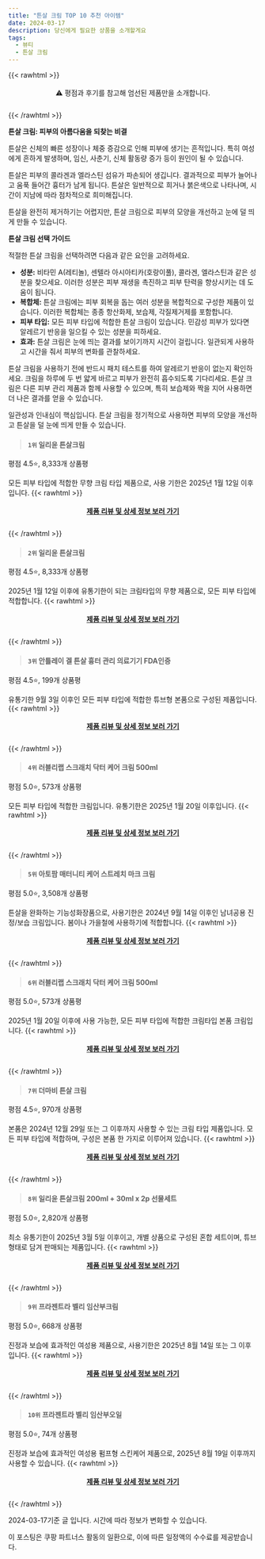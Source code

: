 ```yaml
---
title: "튼살 크림 TOP 10 추천 아이템"
date: 2024-03-17
description: 당신에게 필요한 상품을 소개할게요
tags:
  - 뷰티
  - 튼살 크림
---
```

{{< rawhtml >}}<div class="toc" style="text-align: center; height: 50px; line-height: 2;">  <p>⚠️ 평점과 후기를 참고해 엄선된 제품만을 소개합니다.<br></p></div> {{< /rawhtml >}}

**튼살 크림: 피부의 아름다움을 되찾는 비결**

튼살은 신체의 빠른 성장이나 체중 증감으로 인해 피부에 생기는 흔적입니다. 특히 여성에게 흔하게 발생하며, 임신, 사춘기, 신체 활동량 증가 등이 원인이 될 수 있습니다.

튼살은 피부의 콜라겐과 엘라스틴 섬유가 파손되어 생깁니다. 결과적으로 피부가 늘어나고 움푹 들어간 흉터가 남게 됩니다. 튼살은 일반적으로 희거나 붉은색으로 나타나며, 시간이 지남에 따라 점차적으로 희미해집니다.

튼살을 완전히 제거하기는 어렵지만, 튼살 크림으로 피부의 모양을 개선하고 눈에 덜 띄게 만들 수 있습니다.

**튼살 크림 선택 가이드**

적절한 튼살 크림을 선택하려면 다음과 같은 요인을 고려하세요.

* **성분:** 비타민 A(레티놀), 센텔라 아시아티카(호랑이풀), 콜라겐, 엘라스틴과 같은 성분을 찾으세요. 이러한 성분은 피부 재생을 촉진하고 피부 탄력을 향상시키는 데 도움이 됩니다.
* **복합체:** 튼살 크림에는 피부 회복을 돕는 여러 성분을 복합적으로 구성한 제품이 있습니다. 이러한 복합체는 종종 항산화제, 보습제, 각질제거제를 포함합니다.
* **피부 타입:** 모든 피부 타입에 적합한 튼살 크림이 있습니다. 민감성 피부가 있다면 알레르기 반응을 일으킬 수 있는 성분을 피하세요.
* **효과:** 튼살 크림은 눈에 띄는 결과를 보이기까지 시간이 걸립니다. 일관되게 사용하고 시간을 줘서 피부의 변화를 관찰하세요.

튼살 크림을 사용하기 전에 반드시 패치 테스트를 하여 알레르기 반응이 없는지 확인하세요. 크림을 하루에 두 번 얇게 바르고 피부가 완전히 흡수되도록 기다리세요. 튼살 크림은 다른 피부 관리 제품과 함께 사용할 수 있으며, 특히 보습제와 짝을 지어 사용하면 더 나은 결과를 얻을 수 있습니다.

일관성과 인내심이 핵심입니다. 튼살 크림을 정기적으로 사용하면 피부의 모양을 개선하고 튼살을 덜 눈에 띄게 만들 수 있습니다.


>#### `1위` 일리윤 튼살크림
평점 4.5⭐, 8,333개 상품평

모든 피부 타입에 적합한 무향 크림 타입 제품으로, 사용 기한은 2025년 1월 12일 이후입니다.
{{< rawhtml >}}<div class="toc" style="text-align: center; height: 50px; line-height: 2;"><p><b><a href="https://link.coupang.com/re/AFFSDP?lptag=AF5033054&pageKey=7043717513&itemId=17427086933&vendorItemId=70476081650&traceid=V0-153-07d5e3f1a0f8c148&requestid=20240317204432549077657360&token=31850C%7CGM">제품 리뷰 및 상세 정보 보러 가기</a></b><br></p> </div>{{< /rawhtml >}}

>#### `2위` 일리윤 튼살크림
평점 4.5⭐, 8,333개 상품평

2025년 1월 12일 이후에 유통기한이 되는 크림타입의 무향 제품으로, 모든 피부 타입에 적합합니다.
{{< rawhtml >}}<div class="toc" style="text-align: center; height: 50px; line-height: 2;"><p><b><a href="https://link.coupang.com/re/AFFSDP?lptag=AF5033054&pageKey=7043717513&itemId=18292711396&vendorItemId=85438369154&traceid=V0-153-07d5e3f1a0f8c148&requestid=20240317204432549077657360&token=31850C%7CGM">제품 리뷰 및 상세 정보 보러 가기</a></b><br></p> </div>{{< /rawhtml >}}

>#### `3위` 안틀레이 겔 튼살 흉터 관리 의료기기 FDA인증
평점 4.5⭐, 199개 상품평

유통기한 9월 3일 이후인 모든 피부 타입에 적합한 튜브형 본품으로 구성된 제품입니다.
{{< rawhtml >}}<div class="toc" style="text-align: center; height: 50px; line-height: 2;"><p><b><a href="https://link.coupang.com/re/AFFSDP?lptag=AF5033054&pageKey=6961803891&itemId=16951499448&vendorItemId=88896680009&traceid=V0-153-b9f5cc092e6d3672&requestid=20240317204432549077657360&token=31850C%7CGM">제품 리뷰 및 상세 정보 보러 가기</a></b><br></p> </div>{{< /rawhtml >}}

>#### `4위` 러블리랩 스크래치 닥터 케어 크림 500ml
평점 5.0⭐, 573개 상품평

모든 피부 타입에 적합한 크림입니다. 유통기한은 2025년 1월 20일 이후입니다.
{{< rawhtml >}}<div class="toc" style="text-align: center; height: 50px; line-height: 2;"><p><b><a href="https://link.coupang.com/re/AFFSDP?lptag=AF5033054&pageKey=6197753596&itemId=11141433484&vendorItemId=87936245406&traceid=V0-153-59d469f6b9710f86&requestid=20240317204432549077657360&token=31850C%7CGM">제품 리뷰 및 상세 정보 보러 가기</a></b><br></p> </div>{{< /rawhtml >}}

>#### `5위` 아토팜 매터니티 케어 스트레치 마크 크림
평점 5.0⭐, 3,508개 상품평

튼살을 완화하는 기능성화장품으로, 사용기한은 2024년 9월 14일 이후인 남녀공용 진정/보습 크림입니다. 봄이나 가을철에 사용하기에 적합합니다.
{{< rawhtml >}}<div class="toc" style="text-align: center; height: 50px; line-height: 2;"><p><b><a href="https://link.coupang.com/re/AFFSDP?lptag=AF5033054&pageKey=1495710795&itemId=2568522468&vendorItemId=70560918482&traceid=V0-153-15e83d403d1a569c&requestid=20240317204432549077657360&token=31850C%7CGM">제품 리뷰 및 상세 정보 보러 가기</a></b><br></p> </div>{{< /rawhtml >}}

>#### `6위` 러블리랩 스크래치 닥터 케어 크림 500ml
평점 5.0⭐, 573개 상품평

2025년 1월 20일 이후에 사용 가능한, 모든 피부 타입에 적합한 크림타입 본품 크림입니다.
{{< rawhtml >}}<div class="toc" style="text-align: center; height: 50px; line-height: 2;"><p><b><a href="https://link.coupang.com/re/AFFSDP?lptag=AF5033054&pageKey=6197753596&itemId=12277385559&vendorItemId=79547776605&traceid=V0-153-59d469f6b9710f86&requestid=20240317204432549077657360&token=31850C%7CGM">제품 리뷰 및 상세 정보 보러 가기</a></b><br></p> </div>{{< /rawhtml >}}

>#### `7위` 더마비 튼살 크림
평점 4.5⭐, 970개 상품평

본품은 2024년 12월 29일 또는 그 이후까지 사용할 수 있는 크림 타입 제품입니다. 모든 피부 타입에 적합하며, 구성은 본품 한 가지로 이루어져 있습니다.
{{< rawhtml >}}<div class="toc" style="text-align: center; height: 50px; line-height: 2;"><p><b><a href="https://link.coupang.com/re/AFFSDP?lptag=AF5033054&pageKey=5308956039&itemId=7686559023&vendorItemId=74976842830&traceid=V0-153-0f54753512477107&requestid=20240317204432549077657360&token=31850C%7CGM">제품 리뷰 및 상세 정보 보러 가기</a></b><br></p> </div>{{< /rawhtml >}}

>#### `8위` 일리윤 튼살크림 200ml + 30ml x 2p 선물세트
평점 5.0⭐, 2,820개 상품평

최소 유통기한이 2025년 3월 5일 이후이고, 개별 상품으로 구성된 혼합 세트이며, 튜브 형태로 담겨 판매되는 제품입니다.
{{< rawhtml >}}<div class="toc" style="text-align: center; height: 50px; line-height: 2;"><p><b><a href="https://link.coupang.com/re/AFFSDP?lptag=AF5033054&pageKey=6740926020&itemId=15736004718&vendorItemId=72877369370&traceid=V0-153-30e5d04375f81e56&requestid=20240317204432549077657360&token=31850C%7CGM">제품 리뷰 및 상세 정보 보러 가기</a></b><br></p> </div>{{< /rawhtml >}}

>#### `9위` 프라젠트라 벨리 임산부크림
평점 5.0⭐, 668개 상품평

진정과 보습에 효과적인 여성용 제품으로, 사용기한은 2025년 8월 14일 또는 그 이후입니다.
{{< rawhtml >}}<div class="toc" style="text-align: center; height: 50px; line-height: 2;"><p><b><a href="https://link.coupang.com/re/AFFSDP?lptag=AF5033054&pageKey=1350040227&itemId=2403032292&vendorItemId=3096572671&traceid=V0-153-6a8c47852eaed2c4&requestid=20240317204432549077657360&token=31850C%7CGM">제품 리뷰 및 상세 정보 보러 가기</a></b><br></p> </div>{{< /rawhtml >}}

>#### `10위` 프라젠트라 벨리 임산부오일
평점 5.0⭐, 74개 상품평

진정과 보습에 효과적인 여성용 펌프형 스킨케어 제품으로, 2025년 8월 19일 이후까지 사용할 수 있습니다.
{{< rawhtml >}}<div class="toc" style="text-align: center; height: 50px; line-height: 2;"><p><b><a href="https://link.coupang.com/re/AFFSDP?lptag=AF5033054&pageKey=1350040243&itemId=2378247797&vendorItemId=70373796197&traceid=V0-153-406b39a0a0b11087&requestid=20240317204432549077657360&token=31850C%7CGM">제품 리뷰 및 상세 정보 보러 가기</a></b><br></p> </div>{{< /rawhtml >}}


2024-03-17기준 글 입니다.
시간에 따라 정보가 변화할 수 있습니다.

이 포스팅은 쿠팡 파트너스 활동의 일환으로, 이에 따른 일정액의 수수료를 제공받습니다.